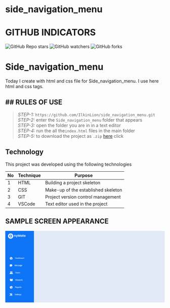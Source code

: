 # side_navigation_menu
 
# GITHUB INDICATORS

![GitHub Repo stars](https://img.shields.io/github/stars/IlkinLion/side_navigation_menu?style=for-the-badge)
![GitHub watchers](https://img.shields.io/github/watchers/IlkinLion/side_navigation_menu?style=for-the-badge)
![GitHub forks](https://img.shields.io/github/forks/IlkinLion/side_navigation_menu?style=for-the-badge)

  # Side_navigation_menu

Today I create with html and css file for Side_navigation_menu. I use here html and css tags. 
## ## RULES OF USE

> *STEP-1:* `https://github.com/IlkinLion/side_navigation_menu.git` <br/>
> *STEP-2:*  enter the `Side_navigation_menu` folder that appears <br/>
> *STEP-3:*  open the folder you are in in a text editor <br/>
> *STEP-4:*  run the  all the`index.html` files in the main folder <br/>
> *STEP-5:*  to download the project as `.zip`  [here](https://github.com/cavidsuleyman/Ballon-Game/archive/refs/heads/master.zip) click <br/>


## Technology

This project was developed using the following technologies

| No | Technique | Purpose |
| - | ---------- | --------------------- |
| 1 | HTML | Building a project skeleton |
| 2 | CSS |  Make-up of the established skeleton |
| 3 | GIT |  Project version control management |
| 4 | VSCode | Text editor used in the project |


## SAMPLE SCREEN APPEARANCE

![There was a screenshot here](./screen1.PNG)
